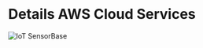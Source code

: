 <div id="top"></div>

<br />

# Details AWS Cloud Services

![IoT SensorBase][ÜbersichtAWS]




[ÜbersichtAWS]: images\ÜbersichtAWS.PNG


